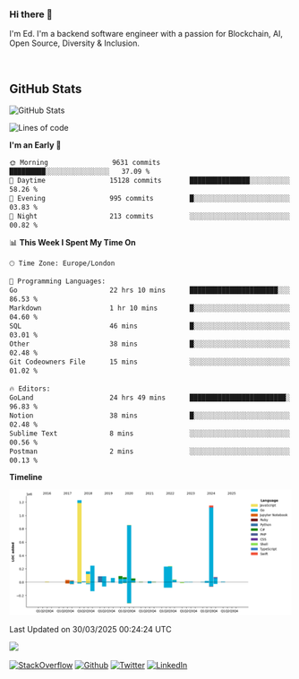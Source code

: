 ### Hi there 👋
 I'm Ed. I'm a backend software engineer with a passion for Blockchain, AI, Open Source, Diversity & Inclusion.

<br />

<h2>GitHub Stats</h2>
<p><img src="https://github-readme-stats.vercel.app/api?username=echarrod&amp;show_icons=true" alt="GitHub Stats"></p>

<!--START_SECTION:waka-->
![Lines of code](https://img.shields.io/badge/From%20Hello%20World%20I%27ve%20Written-4.8%20million%20lines%20of%20code-blue)

**I'm an Early 🐤** 

```text
🌞 Morning                9631 commits        █████████░░░░░░░░░░░░░░░░   37.09 % 
🌆 Daytime                15128 commits       ███████████████░░░░░░░░░░   58.26 % 
🌃 Evening                995 commits         █░░░░░░░░░░░░░░░░░░░░░░░░   03.83 % 
🌙 Night                  213 commits         ░░░░░░░░░░░░░░░░░░░░░░░░░   00.82 % 
```


📊 **This Week I Spent My Time On** 

```text
🕑︎ Time Zone: Europe/London

💬 Programming Languages: 
Go                       22 hrs 10 mins      ██████████████████████░░░   86.53 % 
Markdown                 1 hr 10 mins        █░░░░░░░░░░░░░░░░░░░░░░░░   04.60 % 
SQL                      46 mins             █░░░░░░░░░░░░░░░░░░░░░░░░   03.01 % 
Other                    38 mins             █░░░░░░░░░░░░░░░░░░░░░░░░   02.48 % 
Git Codeowners File      15 mins             ░░░░░░░░░░░░░░░░░░░░░░░░░   01.02 % 

🔥 Editors: 
GoLand                   24 hrs 49 mins      ████████████████████████░   96.83 % 
Notion                   38 mins             █░░░░░░░░░░░░░░░░░░░░░░░░   02.48 % 
Sublime Text             8 mins              ░░░░░░░░░░░░░░░░░░░░░░░░░   00.56 % 
Postman                  2 mins              ░░░░░░░░░░░░░░░░░░░░░░░░░   00.13 % 
```

**Timeline**

![Lines of Code chart](https://raw.githubusercontent.com/echarrod/echarrod/main/assets/bar_graph.png)


 Last Updated on 30/03/2025 00:24:24 UTC
<!--END_SECTION:waka-->

![](https://komarev.com/ghpvc/?username=echarrod)

<p>
<a href="https://stackoverflow.com/users/1014632/ech" target="_blank"><img alt="StackOverflow" src="https://img.shields.io/badge/-Stackoverflow-FE7A16?style=for-the-badge&logo=stack-overflow&logoColor=white" /></a> 
<a href="https://github.com/echarrod" target="_blank"><img alt="Github" src="https://img.shields.io/badge/GitHub-%2312100E.svg?&style=for-the-badge&logo=Github&logoColor=white" /></a> 
<a href="https://twitter.com/e_harrod" target="_blank"><img alt="Twitter" src="https://img.shields.io/badge/twitter-%231DA1F2.svg?&style=for-the-badge&logo=twitter&logoColor=white" /></a> 
<a href="https://www.linkedin.com/in/ed-harrod" target="_blank"><img alt="LinkedIn" src="https://img.shields.io/badge/linkedin-%230077B5.svg?&style=for-the-badge&logo=linkedin&logoColor=white" /></a>
